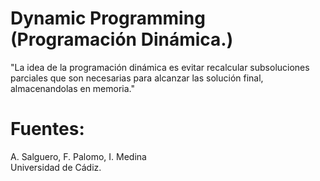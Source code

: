# Dynamic Programming (Programación Dinámica.)

"La idea de la programación dinámica es evitar recalcular
subsoluciones parciales que son necesarias para alcanzar las solución
final, almacenandolas en memoria."



# Fuentes:

A. Salguero, F. Palomo, I. Medina<br>
Universidad de Cádiz.